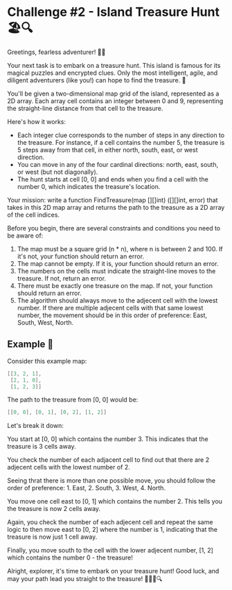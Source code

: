 # Challenge #2 - Island Treasure Hunt 🏖️🔍

Greetings, fearless adventurer! 🏴‍☠️

Your next task is to embark on a treasure hunt. This island is famous for its magical puzzles and encrypted clues. Only the most intelligent, agile, and diligent adventurers (like you!) can hope to find the treasure. 💎

You'll be given a two-dimensional map grid of the island, represented as a 2D array. Each array cell contains an integer between 0 and 9, representing the straight-line distance from that cell to the treasure.

Here's how it works:

- Each integer clue corresponds to the number of steps in any direction to the treasure. For instance, if a cell contains the number 5, the treasure is 5 steps away from that cell, in either north, south, east, or west direction.
- You can move in any of the four cardinal directions: north, east, south, or west (but not diagonally).
- The hunt starts at cell [0, 0] and ends when you find a cell with the number 0, which indicates the treasure's location.

Your mission: write a function FindTreasure(map [][]int) ([][]int, error) that takes in this 2D map array and returns the path to the treasure as a 2D array of the cell indices.

Before you begin, there are several constraints and conditions you need to be aware of:

1. The map must be a square grid (n * n), where n is between 2 and 100. If it's not, your function should return an error.
2. The map cannot be empty. If it is, your function should return an error.
3. The numbers on the cells must indicate the straight-line moves to the treasure. If not, return an error.
4. There must be exactly one treasure on the map. If not, your function should return an error.
5. The algorithm should always move to the adjecent cell with the lowest number. If there are multiple adjecent cells with that same lowest number, the movement should be in this order of preference: East, South, West, North.

## Example 📝

Consider this example map:

```go
[[3, 2, 1],
 [2, 1, 0],
 [1, 2, 3]]
```

The path to the treasure from [0, 0] would be:

```go
[[0, 0], [0, 1], [0, 2], [1, 2]]
```

Let's break it down:

You start at [0, 0] which contains the number 3. This indicates that the treasure is 3 cells away.

You check the number of each adjacent cell to find out that there are 2 adjecent cells with the lowest number of 2.

Seeing thrat there is more than one possible move, you should follow the order of preference: 1. East, 2. South, 3. West, 4. North.

You move one cell east to [0, 1] which contains the number 2. This tells you the treasure is now 2 cells away.

Again, you check the number of each adjecent cell and repeat the same logic to then move east to [0, 2] where the number is 1, indicating that the treasure is now just 1 cell away.

Finally, you move south to the cell with the lower adjecent number, [1, 2] which contains the number 0 - the treasure!

Alright, explorer, it's time to embark on your treasure hunt! Good luck, and may your path lead you straight to the treasure! 🌴🏴‍☠️🔍
